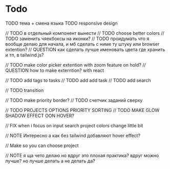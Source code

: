 # Todo

TODO тема + смена языка
TODO responsive design

// TODO в отдельный компонент вынести
// TODO choose better colors
// TODO заменить чяекбоксы на иконки?
// TODO проидумать что я вообще делаю для начала, и мб сделать с ниме ту штуку или browser extention?
// QUESTION как сделать лучше именовать цвета где хранить и тп, в tailwind.js?

// TODO make color picker extention with zoom feature on hold?
// QUESTION how to make externtion? with react

// TODO add tags to tasks
// TODO add add task
// TODO add search

// TODO transition

// TODO make priority border?
// TODO счетчик заданий сверху


// TODO PROJECTS OPTIONS PRIORITY SORTING
// TODO MAKE GLOW SHADOW EFFECT OON HOVER?

// FIX when i focus on input search project colors change little bit

// NOTE Интересно а как без tailwind добавляют hover effect?


// Make so you can choose project

// NOTE я ща чето делаю но вдруг это плохая практика? вдруг можно лучше? но лучше делать а не делать да?